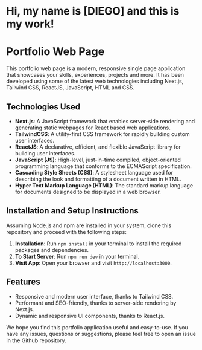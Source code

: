 # Hi, my name is [DIEGO] and this is my work!

# Portfolio Web Page

This portfolio web page is a modern, responsive single page application that showcases your skills, experiences,
projects and more. It has been developed using some of the latest web technologies including Next.js, Tailwind CSS,
ReactJS, JavaScript, HTML and CSS.

## Technologies Used

- **Next.js**: A JavaScript framework that enables server-side rendering and generating static webpages for React based
  web applications.
- **TailwindCSS**: A utility-first CSS framework for rapidly building custom user interfaces.
- **ReactJS**: A declarative, efficient, and flexible JavaScript library for building user interfaces.
- **JavaScript (JS)**: High-level, just-in-time compiled, object-oriented programming language that conforms to the
  ECMAScript specification.
- **Cascading Style Sheets (CSS)**: A stylesheet language used for describing the look and formatting of a document
  written in HTML.
- **Hyper Text Markup Language (HTML)**: The standard markup language for documents designed to be displayed in a web
  browser.

## Installation and Setup Instructions

Assuming Node.js and npm are installed in your system, clone this repository and proceed with the following steps:

1. **Installation**: Run `npm install` in your terminal to install the required packages and dependencies.
2. **To Start Server**: Run `npm run dev` in your terminal.
3. **Visit App**: Open your browser and visit `http://localhost:3000`.

## Features

- Responsive and modern user interface, thanks to Tailwind CSS.
- Performant and SEO-friendly, thanks to server-side rendering by Next.js.
- Dynamic and responsive UI components, thanks to React.js.

We hope you find this portfolio application useful and easy-to-use. If you have any issues, questions or suggestions,
please feel free to open an issue in the Github repository.